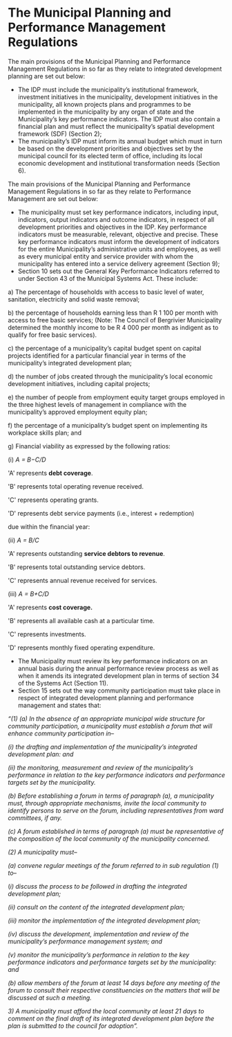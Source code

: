 # The Municipal Planning and Performance Management Regulations

The main provisions of the Municipal Planning and Performance Management Regulations in so far as they relate to integrated development planning are set out below:

* The IDP must include the municipality’s institutional framework, investment initiatives in the municipality, development initiatives in the municipality, all known projects plans and programmes to be implemented in the municipality by any organ of state and the Municipality’s key performance indicators. The IDP must also contain a financial plan and must reflect the municipality’s spatial development framework (SDF) (Section 2);
* The municipality’s IDP must inform its annual budget which must in turn be based on the development priorities and objectives set by the municipal council for its elected term of office, including its local economic development and institutional transformation needs (Section 6).

The main provisions of the Municipal Planning and Performance Management Regulations in so far as they relate to Performance Management are set out below:

* The municipality must set key performance indicators, including input, indicators, output indicators and outcome indicators, in respect of all development priorities and objectives in the IDP. Key performance indicators must be measurable, relevant, objective and precise. These key performance indicators must inform the development of indicators for the entire Municipality’s administrative units and employees, as well as every municipal entity and service provider with whom the municipality has entered into a service delivery agreement (Section 9);
* Section 10 sets out the General Key Performance Indicators referred to under Section 43 of the Municipal Systems Act. These include:

&#x20;     a) The percentage of households with access to basic level of water, sanitation, electricity and solid waste removal;

&#x20;     b) the percentage of households earning less than R 1 100 per month with access to free basic services; (Note: The Council of Bergrivier Municipality determined the monthly income to be R 4 000 per month as indigent as to qualify for free basic services).

&#x20;     c) the percentage of a municipality’s capital budget spent on capital projects identified for a particular financial year in terms of the municipality’s integrated development plan;

&#x20;    d) the number of jobs created through the municipality’s local economic development initiatives, including capital projects;

&#x20;    e) the number of people from employment equity target groups employed in the three highest levels of management in compliance with the municipality’s approved employment equity plan;

&#x20;    f) the percentage of a municipality’s budget spent on implementing its workplace skills plan; and

&#x20;   g) Financial viability as expressed by the following ratios:

&#x20;       (i)        _A = B−C/D_

&#x20;                  'A' represents **debt coverage**.&#x20;

&#x20;                  'B' represents total operating revenue received.&#x20;

&#x20;                  'C' represents operating grants.&#x20;

&#x20;                  'D' represents debt service payments (i.e., interest + redemption)&#x20;

&#x20;                   due within the financial year:

&#x20;        (ii)       _A = B/C_

&#x20;                   'A' represents outstanding **service debtors to revenue**.&#x20;

&#x20;                   'B' represents total outstanding service debtors.&#x20;

&#x20;                   'C' represents annual revenue received for services.

&#x20;        (iii)      _A = B+C/D_

&#x20;                   'A' represents **cost coverage.**&#x20;

&#x20;                   'B' represents all available cash at a particular time.&#x20;

&#x20;                   'C' represents investments.&#x20;

&#x20;                   'D' represents monthly fixed operating expenditure.

* The Municipality must review its key performance indicators on an annual basis during the annual performance review process as well as when it amends its integrated development plan in terms of section 34 of the Systems Act (Section 11).
* Section 15 sets out the way community participation must take place in respect of integrated development planning and performance management and states that:

&#x20;    _“(1) (a) In the absence of an appropriate municipal wide structure for community participation, a municipality must establish a forum that will enhance community participation in–_

&#x20;                 _(i) the drafting and implementation of the municipality’s integrated development plan: and_&#x20;

&#x20;                _(ii) the monitoring, measurement and review of the municipality’s performance in relation to the key performance indicators and performance targets set by the municipality._

&#x20;          _(b) Before establishing a forum in terms of paragraph (a), a municipality must, through appropriate mechanisms, invite the local community to identify persons to serve on the forum, including representatives from ward committees, if any._&#x20;

&#x20;         _(c) A forum established in terms of paragraph (a) must be representative of the composition of the local community of the municipality concerned._

&#x20;   _(2) A municipality must–_

&#x20;         _(a) convene regular meetings of the forum referred to in sub regulation (1) to–_

&#x20;                (_i) discuss the process to be followed in drafting the integrated development plan;_&#x20;

&#x20;                _(ii) consult on the content of the integrated development plan;_

&#x20;                _(iii) monitor the implementation of the integrated development plan;_&#x20;

&#x20;                _(iv) discuss the development, implementation and review of the municipality’s performance management system; and_

&#x20;                _(v) monitor the municipality’s performance in relation to the key performance indicators and performance targets set by the municipality: and_

&#x20;         _(b) allow members of the forum at least 14 days before any meeting of the forum to consult their respective constituencies on the matters that will be discussed at such a meeting._

&#x20;    _3) A municipality must afford the local community at least 21 days to comment on the final draft of its integrated development plan before the plan is submitted to the council for adoption”._
